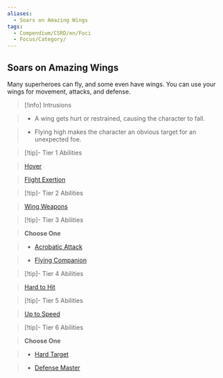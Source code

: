```yaml
---
aliases:
  - Soars on Amazing Wings
tags:
  - Compendium/CSRD/en/Foci
  - Focus/Category/
---
```

  
    
## Soars on Amazing Wings    
Many superheroes can fly, and some even have wings. You can use your wings for movement, attacks, and defense.    
  
>[!info] Intrusions    
>- A wing gets hurt or restrained, causing the character to fall.    
>- Flying high makes the character an obvious target for an unexpected foe.    
  
  
>[!tip]- Tier 1 Abilities    
> [Hover](Hover.md)    
> [Flight Exertion](Flight-Exertion.md)    
  
  
>[!tip]- Tier 2 Abilities    
> [Wing Weapons](Wing-Weapons.md)    
  
  
>[!tip]- Tier 3 Abilities    
> **Choose One**    
>- [Acrobatic Attack](Witch-Bane.md)    
>- [Flying Companion](Flying-Companion.md)    
  
  
>[!tip]- Tier 4 Abilities    
> [Hard to Hit](Hard-to-Hit.md)    
  
  
>[!tip]- Tier 5 Abilities    
> [Up to Speed](Up-to-Speed.md)    
  
  
>[!tip]- Tier 6 Abilities    
> **Choose One**    
>- [Hard Target](Hard-Target.md)    
>- [Defense Master](Defense-Master.md)
